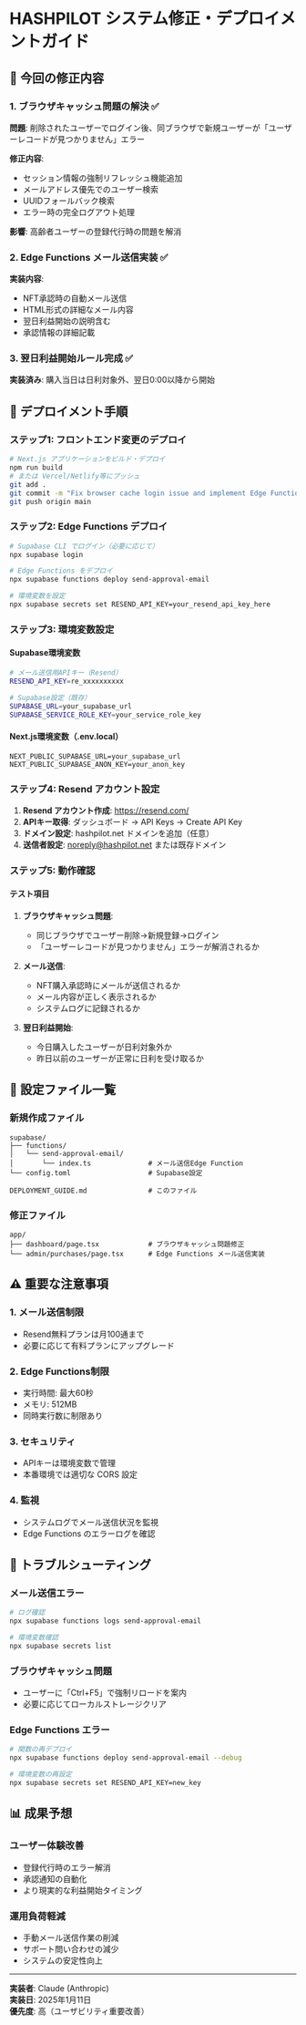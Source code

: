 # HASHPILOT システム修正・デプロイメントガイド

## 🎯 今回の修正内容

### 1. ブラウザキャッシュ問題の解決 ✅
**問題**: 削除されたユーザーでログイン後、同ブラウザで新規ユーザーが「ユーザーレコードが見つかりません」エラー

**修正内容**:
- セッション情報の強制リフレッシュ機能追加
- メールアドレス優先でのユーザー検索
- UUIDフォールバック検索
- エラー時の完全ログアウト処理

**影響**: 高齢者ユーザーの登録代行時の問題を解消

### 2. Edge Functions メール送信実装 ✅
**実装内容**:
- NFT承認時の自動メール送信
- HTML形式の詳細なメール内容
- 翌日利益開始の説明含む
- 承認情報の詳細記載

### 3. 翌日利益開始ルール完成 ✅
**実装済み**: 購入当日は日利対象外、翌日0:00以降から開始

## 🚀 デプロイメント手順

### ステップ1: フロントエンド変更のデプロイ
```bash
# Next.js アプリケーションをビルド・デプロイ
npm run build
# または Vercel/Netlify等にプッシュ
git add .
git commit -m "Fix browser cache login issue and implement Edge Functions email"
git push origin main
```

### ステップ2: Edge Functions デプロイ
```bash
# Supabase CLI でログイン（必要に応じて）
npx supabase login

# Edge Functions をデプロイ
npx supabase functions deploy send-approval-email

# 環境変数を設定
npx supabase secrets set RESEND_API_KEY=your_resend_api_key_here
```

### ステップ3: 環境変数設定

#### Supabase環境変数
```bash
# メール送信用APIキー（Resend）
RESEND_API_KEY=re_xxxxxxxxxx

# Supabase設定（既存）
SUPABASE_URL=your_supabase_url
SUPABASE_SERVICE_ROLE_KEY=your_service_role_key
```

#### Next.js環境変数（.env.local）
```env
NEXT_PUBLIC_SUPABASE_URL=your_supabase_url
NEXT_PUBLIC_SUPABASE_ANON_KEY=your_anon_key
```

### ステップ4: Resend アカウント設定

1. **Resend アカウント作成**: https://resend.com/
2. **APIキー取得**: ダッシュボード → API Keys → Create API Key
3. **ドメイン設定**: hashpilot.net ドメインを追加（任意）
4. **送信者設定**: noreply@hashpilot.net または既存ドメイン

### ステップ5: 動作確認

#### テスト項目
1. **ブラウザキャッシュ問題**:
   - 同じブラウザでユーザー削除→新規登録→ログイン
   - 「ユーザーレコードが見つかりません」エラーが解消されるか

2. **メール送信**:
   - NFT購入承認時にメールが送信されるか
   - メール内容が正しく表示されるか
   - システムログに記録されるか

3. **翌日利益開始**:
   - 今日購入したユーザーが日利対象外か
   - 昨日以前のユーザーが正常に日利を受け取るか

## 🔧 設定ファイル一覧

### 新規作成ファイル
```
supabase/
├── functions/
│   └── send-approval-email/
│       └── index.ts              # メール送信Edge Function
└── config.toml                   # Supabase設定

DEPLOYMENT_GUIDE.md               # このファイル
```

### 修正ファイル
```
app/
├── dashboard/page.tsx            # ブラウザキャッシュ問題修正
└── admin/purchases/page.tsx      # Edge Functions メール送信実装
```

## ⚠️ 重要な注意事項

### 1. メール送信制限
- Resend無料プランは月100通まで
- 必要に応じて有料プランにアップグレード

### 2. Edge Functions制限
- 実行時間: 最大60秒
- メモリ: 512MB
- 同時実行数に制限あり

### 3. セキュリティ
- APIキーは環境変数で管理
- 本番環境では適切な CORS 設定

### 4. 監視
- システムログでメール送信状況を監視
- Edge Functions のエラーログを確認

## 🧪 トラブルシューティング

### メール送信エラー
```bash
# ログ確認
npx supabase functions logs send-approval-email

# 環境変数確認
npx supabase secrets list
```

### ブラウザキャッシュ問題
- ユーザーに「Ctrl+F5」で強制リロードを案内
- 必要に応じてローカルストレージクリア

### Edge Functions エラー
```bash
# 関数の再デプロイ
npx supabase functions deploy send-approval-email --debug

# 環境変数の再設定
npx supabase secrets set RESEND_API_KEY=new_key
```

## 📊 成果予想

### ユーザー体験改善
- 登録代行時のエラー解消
- 承認通知の自動化
- より現実的な利益開始タイミング

### 運用負荷軽減
- 手動メール送信作業の削減
- サポート問い合わせの減少
- システムの安定性向上

---

**実装者**: Claude (Anthropic)  
**実装日**: 2025年1月11日  
**優先度**: 高（ユーザビリティ重要改善）